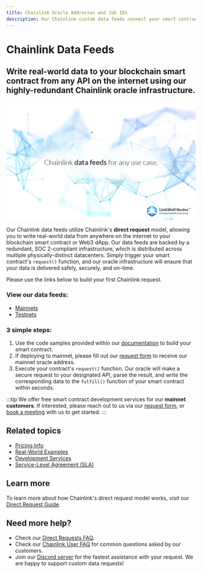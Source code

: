 ```yaml
---
title: Chainlink Oracle Addresses and Job IDs
description: Our Chainlink custom data feeds connect your smart contract to any API on the internet. Retrieve RWA prices, sports betting, weather, and real estate data.
---
```


# Chainlink Data Feeds

<h2 class='lw-subtitle'><lw-emphasis>Write real-world data to your blockchain smart contract</lw-emphasis> from any API on the internet using our highly-redundant Chainlink oracle infrastructure.</h2>

[![Custom Chainlink data feeds by LinkWell Nodes](/img/lw-banner_1080x676_Docs-DataFeeds-white.webp "Custom Chainlink data feeds by LinkWell Nodes")](/services/direct-request-jobs/mainnets/)

Our Chainlink data feeds utilize Chainlink's **direct request** model, allowing you to write real-world data from anywhere on the internet to your blockchain smart contract or Web3 dApp. Our data feeds are backed by a redundant, SOC 2-compliant infrastructure, which is distributed across multiple physically-distinct datacenters. Simply trigger your smart contract's `request()` function, and our oracle infrastructure will ensure that your data is delivered safely, securely, and on-time. 

Please use the links below to build your first Chainlink request.

### View our data feeds:

* [Mainnets](/services/direct-request-jobs/mainnets/)
* [Testnets](/services/direct-request-jobs/testnets/)

### 3 simple steps:

1. Use the code samples provided within our [documentation](/services/direct-request-jobs/testnets/) to build your smart contract.
2. If deploying to mainnet, please fill out our [request form](https://linkwellnodes.io/Getting-Started.html) to receive our mainnet oracle address.
3. Execute your contract's `request()` function. Our oracle will make a secure request to your designated API, parse the result, and write the corresponding data to the `fulfill()` function of your smart contract within seconds.

:::tip
We offer free smart contract development services for our **mainnet customers**. If interested, please reach out to us via our [request form](https://linkwellnodes.io/Getting-Started.html), or [book a meeting](https://calendly.com/linkwell-nodes) with us to get started. 
:::

## Related topics

- [Pricing Info](/services/direct-request-jobs/Pricing)
- [Real-World Examples](/services/direct-request-jobs/Any-API-Guide)
- [Development Services](/services/Development-Services)
- [Service-Level Agreement (SLA)](/services/direct-request-jobs/Service-Level-Agreement)

## Learn more

To learn more about how Chainlink's direct request model works, visit our [Direct Request Guide](/knowledgebase/Direct-Request-Guide).


## Need more help?

* Check our [Direct Requests FAQ](/knowledgebase/faq/Chainlink-Users#chainlink-direct-requests).
* Check our [Chainlink User FAQ](/knowledgebase/faq/Chainlink-Users "FAQ - Chainlink Data Consumers") for common questions asked by our customers.
* Join our [Discord server](https://discord.gg/Xs6SjqVPUA) for the fastest assistance with your request. We are happy to support custom data requests!